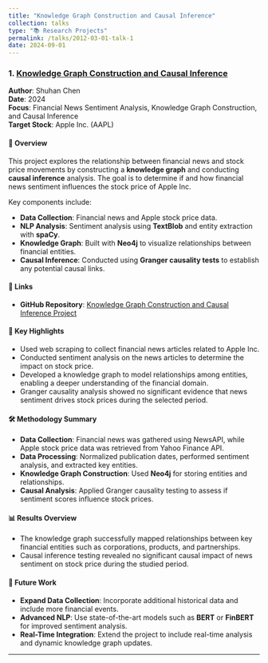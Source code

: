```yaml
---
title: "Knowledge Graph Construction and Causal Inference"
collection: talks
type: "📚 Research Projects"
permalink: /talks/2012-03-01-talk-1
date: 2024-09-01
---
```


### 1. [Knowledge Graph Construction and Causal Inference](https://github.com/ChenShuhan02/Knowledge-Graph-Construction-and-Causal-Inference)

**Author**: Shuhan Chen  
**Date**: 2024  
**Focus**: Financial News Sentiment Analysis, Knowledge Graph Construction, and Causal Inference  
**Target Stock**: Apple Inc. (AAPL)  

#### 📜 Overview
This project explores the relationship between financial news and stock price movements by constructing a **knowledge graph** and conducting **causal inference** analysis. The goal is to determine if and how financial news sentiment influences the stock price of Apple Inc.

Key components include:
- **Data Collection**: Financial news and Apple stock price data.
- **NLP Analysis**: Sentiment analysis using **TextBlob** and entity extraction with **spaCy**.
- **Knowledge Graph**: Built with **Neo4j** to visualize relationships between financial entities.
- **Causal Inference**: Conducted using **Granger causality tests** to establish any potential causal links.

#### 🔗 Links
- **GitHub Repository**: [Knowledge Graph Construction and Causal Inference Project](https://github.com/ChenShuhan02/Knowledge-Graph-Construction-and-Causal-Inference)

#### 🔑 Key Highlights
- Used web scraping to collect financial news articles related to Apple Inc.
- Conducted sentiment analysis on the news articles to determine the impact on stock price.
- Developed a knowledge graph to model relationships among entities, enabling a deeper understanding of the financial domain.
- Granger causality analysis showed no significant evidence that news sentiment drives stock prices during the selected period.

#### 🛠️ Methodology Summary
- **Data Collection**: Financial news was gathered using NewsAPI, while Apple stock price data was retrieved from Yahoo Finance API.
- **Data Processing**: Normalized publication dates, performed sentiment analysis, and extracted key entities.
- **Knowledge Graph Construction**: Used **Neo4j** for storing entities and relationships.
- **Causal Analysis**: Applied Granger causality testing to assess if sentiment scores influence stock prices.

#### 📊 Results Overview
- The knowledge graph successfully mapped relationships between key financial entities such as corporations, products, and partnerships.
- Causal inference testing revealed no significant causal impact of news sentiment on stock price during the studied period.

#### 🚀 Future Work
- **Expand Data Collection**: Incorporate additional historical data and include more financial events.
- **Advanced NLP**: Use state-of-the-art models such as **BERT** or **FinBERT** for improved sentiment analysis.
- **Real-Time Integration**: Extend the project to include real-time analysis and dynamic knowledge graph updates.

---

